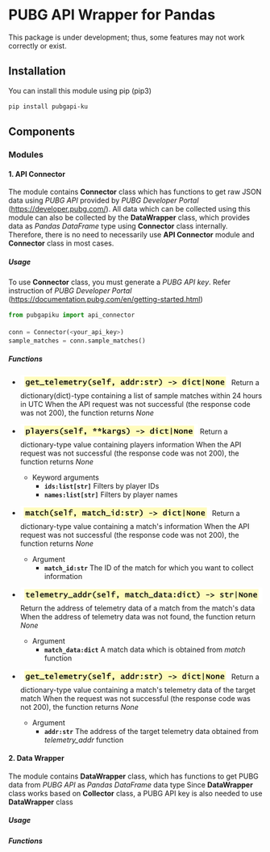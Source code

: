 # PUBG API Wrapper for Pandas
This package is under development; thus, some features may not work correctly or exist.

## Installation
You can install this module using pip (pip3)
```bash
pip install pubgapi-ku
```

## Components
### Modules
#### 1. API Connector
The module contains <b>Connector</b> class which has functions to get raw JSON data using <i>PUBG API</i> provided by <i>PUBG Developer Portal</i> (https://developer.pubg.com/).
All data which can be collected using this module can also be collected by the <b>DataWrapper</b> class, which provides data as <i>Pandas DataFrame</i> type using <b>Connector</b> class internally.
Therefore, there is no need to necessarily use <b>API Connector</b> module and <b>Connector</b> class in most cases.

##### Usage
To use <b>Connector</b> class, you must generate a <i>PUBG API key</i>. Refer instruction of <i>PUBG Developer Portal</i> (https://documentation.pubg.com/en/getting-started.html)
```Python
from pubgapiku import api_connector

conn = Connector(<your_api_key>)
sample_matches = conn.sample_matches()
```
##### Functions
- <img src='https://github.com/ThrypsisJ/pubgapi/blob/main/docs/images/fn_get_telemetry.png?raw=true' height=32px align=center></img>
Return a dictionary(dict)-type containing a list of sample matches within 24 hours in UTC
When the API request was not successful (the response code was not 200), the function returns <i>None</i>

- <img src='https://github.com/ThrypsisJ/pubgapi/blob/main/docs/images/fn_players.png?raw=true' height=32px align=center></img>
Return a dictionary-type value containing players information
When the API request was not successful (the response code was not 200), the function returns <i>None</i>
    - Keyword arguments
        - <code><b>ids:list[str]</b></code> Filters by player IDs
        - <code><b>names:list[str]</b></code> Filters by player names

- <img src='https://github.com/ThrypsisJ/pubgapi/blob/main/docs/images/fn_matches.png?raw=true' height=32px align=center></img>
Return a dictionary-type value containing a match's information
When the API request was not successful (the response code was not 200), the function returns <i>None</i>
    - Argument
        - <code><b>match_id:str</b></code> The ID of the match for which you want to collect information

- <img src='https://github.com/ThrypsisJ/pubgapi/blob/main/docs/images/fn_telemetry_addr.png?raw=true' height=32px align=center></img>
Return the address of telemetry data of a match from the match's data
When the address of telemetry data was not found, the function return <i>None</i>
    - Argument
        - <code><b>match_data:dict</b></code> A match data which is obtained from <i>match</i> function

- <img src='https://github.com/ThrypsisJ/pubgapi/blob/main/docs/images/fn_get_telemetry.png?raw=true' height=32px align=center></img>
Return a dictionary-type value containing a match's telemetry data of the target match
When the request was not successful (the response code was not 200), the function returns <i>None</i>
    - Argument
        - <code><b>addr:str</b></code> The address of the target telemetry data obtained from <i>telemetry_addr</i> function

#### 2. Data Wrapper
The module contains <b>DataWrapper</b> class, which has functions to get PUBG data from <i>PUBG API</i> as <i>Pandas DataFrame</i> data type
Since <b>DataWrapper</b> class works based on <b>Collector</b> class, a PUBG API key is also needed to use <b>DataWrapper</b> class

##### Usage
##### Functions